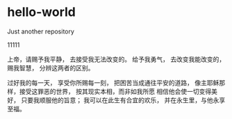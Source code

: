 # hello-world
Just another repository

11111 

上帝，请赐予我平静， 
去接受我无法改变的。 
给予我勇气， 
去改变我能改变的， 
赐我智慧， 
分辨这两者的区别。 

过好我的每一天， 
享受你所赐每一刻， 
把困苦当成通往平安的道路， 
像主耶稣那样，接受这罪恶的世界， 
按其现实本相，而非如我所愿 
相信他会使一切变得美好， 
只要我顺服他的旨意； 
我可以在此生有合宜的欢乐， 
并在永生里，与他永享至福。
